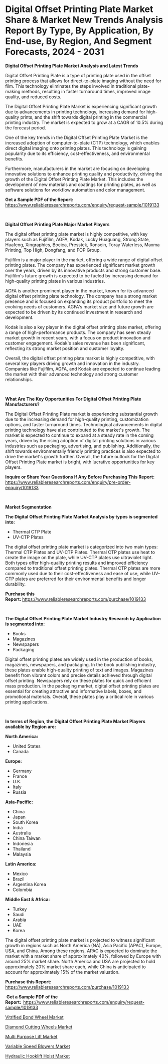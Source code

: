 <p><h1>Digital Offset Printing Plate Market Share & Market New Trends Analysis Report By Type, By Application, By End-use, By Region, And Segment Forecasts, 2024 - 2031</h1></p><p><strong>Digital Offset Printing Plate Market Analysis and Latest Trends</strong></p>
<p><p>Digital Offset Printing Plate is a type of printing plate used in the offset printing process that allows for direct-to-plate imaging without the need for film. This technology eliminates the steps involved in traditional plate-making methods, resulting in faster turnaround times, improved image quality, and reduced costs.</p><p>The Digital Offset Printing Plate Market is experiencing significant growth due to advancements in printing technology, increasing demand for high-quality prints, and the shift towards digital printing in the commercial printing industry. The market is expected to grow at a CAGR of 10.5% during the forecast period.</p><p>One of the key trends in the Digital Offset Printing Plate Market is the increased adoption of computer-to-plate (CTP) technology, which enables direct digital imaging onto printing plates. This technology is gaining popularity due to its efficiency, cost-effectiveness, and environmental benefits.</p><p>Furthermore, manufacturers in the market are focusing on developing innovative solutions to enhance printing quality and productivity, driving the growth of the Digital Offset Printing Plate Market. This includes the development of new materials and coatings for printing plates, as well as software solutions for workflow automation and color management.</p></p>
<p><strong>Get a Sample PDF of the Report:&nbsp;</strong> <a href="https://www.reliableresearchreports.com/enquiry/request-sample/1019133">https://www.reliableresearchreports.com/enquiry/request-sample/1019133</a></p>
<p>&nbsp;</p>
<p><strong>Digital Offset Printing Plate Major Market Players</strong></p>
<p><p>The digital offset printing plate market is highly competitive, with key players such as Fujifilm, AGFA, Kodak, Lucky Huaguang, Strong State, Huafeng, Xingraphics, Bocica, Presstek, Ronsein, Toray Waterless, Maxma Printing, Top High, Dongfang, and FOP Group. </p><p>Fujifilm is a major player in the market, offering a wide range of digital offset printing plates. The company has experienced significant market growth over the years, driven by its innovative products and strong customer base. Fujifilm's future growth is expected to be fueled by increasing demand for high-quality printing plates in various industries.</p><p>AGFA is another prominent player in the market, known for its advanced digital offset printing plate technology. The company has a strong market presence and is focused on expanding its product portfolio to meet the evolving needs of customers. AGFA's market size and future growth are expected to be driven by its continued investment in research and development.</p><p>Kodak is also a key player in the digital offset printing plate market, offering a range of high-performance products. The company has seen steady market growth in recent years, with a focus on product innovation and customer engagement. Kodak's sales revenue has been significant, reflecting its strong market position and customer loyalty.</p><p>Overall, the digital offset printing plate market is highly competitive, with several key players driving growth and innovation in the industry. Companies like Fujifilm, AGFA, and Kodak are expected to continue leading the market with their advanced technology and strong customer relationships.</p></p>
<p>&nbsp;</p>
<p><strong>What Are The Key Opportunities For Digital Offset Printing Plate Manufacturers?</strong></p>
<p><p>The Digital Offset Printing Plate market is experiencing substantial growth due to the increasing demand for high-quality printing, customization options, and faster turnaround times. Technological advancements in digital printing technology have also contributed to the market's growth. The market is expected to continue to expand at a steady rate in the coming years, driven by the rising adoption of digital printing solutions in various industries such as packaging, advertising, and publishing. Additionally, the shift towards environmentally friendly printing practices is also expected to drive the market's growth further. Overall, the future outlook for the Digital Offset Printing Plate market is bright, with lucrative opportunities for key players.</p></p>
<p><strong>Inquire or Share Your Questions If Any Before Purchasing This Report:</strong> <a href="https://www.reliableresearchreports.com/enquiry/pre-order-enquiry/1019133">https://www.reliableresearchreports.com/enquiry/pre-order-enquiry/1019133</a></p>
<p>&nbsp;</p>
<p><strong>Market Segmentation</strong></p>
<p><strong>The Digital Offset Printing Plate Market Analysis by types is segmented into:</strong></p>
<p><ul><li>Thermal CTP Plate</li><li>UV-CTP Plates</li></ul></p>
<p><p>The digital offset printing plate market is categorized into two main types: Thermal CTP Plates and UV-CTP Plates. Thermal CTP plates use heat to create the image on the plate, while UV-CTP plates use ultraviolet light. Both types offer high-quality printing results and improved efficiency compared to traditional offset printing plates. Thermal CTP plates are more commonly used due to their cost-effectiveness and ease of use, while UV-CTP plates are preferred for their environmental benefits and longer durability.</p></p>
<p><strong>Purchase this Report:&nbsp;</strong><a href="https://www.reliableresearchreports.com/purchase/1019133">https://www.reliableresearchreports.com/purchase/1019133</a></p>
<p>&nbsp;</p>
<p><strong>The Digital Offset Printing Plate Market Industry Research by Application is segmented into:</strong></p>
<p><ul><li>Books</li><li>Magazines</li><li>Newspapers</li><li>Packaging</li></ul></p>
<p><p>Digital offset printing plates are widely used in the production of books, magazines, newspapers, and packaging. In the book publishing industry, these plates enable high-quality printing of text and images. Magazines benefit from vibrant colors and precise details achieved through digital offset printing. Newspapers rely on these plates for quick and efficient mass production. In the packaging market, digital offset printing plates are essential for creating attractive and informative labels, boxes, and promotional materials. Overall, these plates play a critical role in various printing applications.</p></p>
<p>&nbsp;</p>
<p><strong>In terms of Region, the Digital Offset Printing Plate Market Players available by Region are:</strong></p>
<p>
    <p> <strong> North America: </strong>
        <ul>
            <li>United States</li>
            <li>Canada</li>
        </ul>
        </p> 
    <p> <strong> Europe: </strong>
        <ul>
            <li>Germany</li>
            <li>France</li>
            <li>U.K.</li>
            <li>Italy</li>
            <li>Russia</li>
        </ul>
        </p> 
    <p> <strong> Asia-Pacific: </strong>
        <ul>
            <li>China</li>
            <li>Japan</li>
            <li>South Korea</li>
            <li>India</li>
            <li>Australia</li>
            <li>China Taiwan</li>
            <li>Indonesia</li>
            <li>Thailand</li>
            <li>Malaysia</li>
        </ul>
        </p> 
    <p> <strong> Latin America: </strong>
        <ul>
            <li>Mexico</li>
            <li>Brazil</li>
            <li>Argentina Korea</li>
            <li>Colombia</li>
        </ul>
        </p> 
    <p> <strong> Middle East & Africa: </strong>
        <ul>
            <li>Turkey</li>
            <li>Saudi</li>
            <li>Arabia</li>
            <li>UAE</li>
            <li>Korea</li>
        </ul>
    </p>
    </p>
<p><p>The digital offset printing plate market is projected to witness significant growth in regions such as North America (NA), Asia Pacific (APAC), Europe, USA, and China. Among these regions, APAC is expected to dominate the market with a market share of approximately 40%, followed by Europe with around 25% market share. North America and USA are projected to hold approximately 20% market share each, while China is anticipated to account for approximately 15% of the market valuation.</p></p>
<p><strong>Purchase this Report: </strong><a href="https://www.reliableresearchreports.com/purchase/1019133">https://www.reliableresearchreports.com/purchase/1019133</a></p>
<p>&nbsp;<strong>Get a Sample PDF of the Report:&nbsp;&nbsp;</strong><a href="https://www.reliableresearchreports.com/enquiry/request-sample/1019133">https://www.reliableresearchreports.com/enquiry/request-sample/1019133</a></p>
<p><strong></strong></p>
<p><p><a href="https://medium.com/@lisastevens48/vitrified-bond-wheel-market-analysis-and-sze-forecasted-for-period-from-2024-to-2031-63b7e666b936">Vitrified Bond Wheel Market</a></p><p><a href="https://medium.com/@lisastevens48/diamond-cutting-wheels-market-analysis-its-cagr-market-segmentation-and-global-industry-overview-b4917f2d1b59">Diamond Cutting Wheels Market</a></p><p><a href="https://medium.com/@patriciaknight1961/multi-purpose-lift-market-size-reveals-the-best-marketing-channels-in-global-industry-1cc6930e71be">Multi Purpose Lift Market</a></p><p><a href="https://medium.com/@patriciaknight1961/variable-speed-blowers-market-trends-and-market-analysis-forecasted-for-period-2024-2031-cb40ff4b2f8e">Variable Speed Blowers Market</a></p><p><a href="https://medium.com/@timothychapman46/hydraulic-hooklift-hoist-market-analysis-and-sze-forecasted-for-period-from-2024-to-2031-0117d6363bdc">Hydraulic Hooklift Hoist Market</a></p></p>